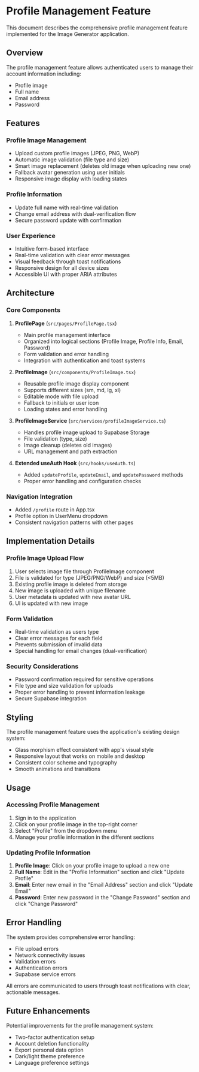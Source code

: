 # Profile Management Feature

This document describes the comprehensive profile management feature implemented for the Image Generator application.

## Overview

The profile management feature allows authenticated users to manage their account information including:
- Profile image
- Full name
- Email address
- Password

## Features

### Profile Image Management
- Upload custom profile images (JPEG, PNG, WebP)
- Automatic image validation (file type and size)
- Smart image replacement (deletes old image when uploading new one)
- Fallback avatar generation using user initials
- Responsive image display with loading states

### Profile Information
- Update full name with real-time validation
- Change email address with dual-verification flow
- Secure password update with confirmation

### User Experience
- Intuitive form-based interface
- Real-time validation with clear error messages
- Visual feedback through toast notifications
- Responsive design for all device sizes
- Accessible UI with proper ARIA attributes

## Architecture

### Core Components

1. **ProfilePage** (`src/pages/ProfilePage.tsx`)
   - Main profile management interface
   - Organized into logical sections (Profile Image, Profile Info, Email, Password)
   - Form validation and error handling
   - Integration with authentication and toast systems

2. **ProfileImage** (`src/components/ProfileImage.tsx`)
   - Reusable profile image display component
   - Supports different sizes (sm, md, lg, xl)
   - Editable mode with file upload
   - Fallback to initials or user icon
   - Loading states and error handling

3. **ProfileImageService** (`src/services/profileImageService.ts`)
   - Handles profile image upload to Supabase Storage
   - File validation (type, size)
   - Image cleanup (deletes old images)
   - URL management and path extraction

4. **Extended useAuth Hook** (`src/hooks/useAuth.ts`)
   - Added `updateProfile`, `updateEmail`, and `updatePassword` methods
   - Proper error handling and configuration checks

### Navigation Integration

- Added `/profile` route in App.tsx
- Profile option in UserMenu dropdown
- Consistent navigation patterns with other pages

## Implementation Details

### Profile Image Upload Flow
1. User selects image file through ProfileImage component
2. File is validated for type (JPEG/PNG/WebP) and size (<5MB)
3. Existing profile image is deleted from storage
4. New image is uploaded with unique filename
5. User metadata is updated with new avatar URL
6. UI is updated with new image

### Form Validation
- Real-time validation as users type
- Clear error messages for each field
- Prevents submission of invalid data
- Special handling for email changes (dual-verification)

### Security Considerations
- Password confirmation required for sensitive operations
- File type and size validation for uploads
- Proper error handling to prevent information leakage
- Secure Supabase integration

## Styling

The profile management feature uses the application's existing design system:
- Glass morphism effect consistent with app's visual style
- Responsive layout that works on mobile and desktop
- Consistent color scheme and typography
- Smooth animations and transitions

## Usage

### Accessing Profile Management
1. Sign in to the application
2. Click on your profile image in the top-right corner
3. Select "Profile" from the dropdown menu
4. Manage your profile information in the different sections

### Updating Profile Information
1. **Profile Image**: Click on your profile image to upload a new one
2. **Full Name**: Edit in the "Profile Information" section and click "Update Profile"
3. **Email**: Enter new email in the "Email Address" section and click "Update Email"
4. **Password**: Enter new password in the "Change Password" section and click "Change Password"

## Error Handling

The system provides comprehensive error handling:
- File upload errors
- Network connectivity issues
- Validation errors
- Authentication errors
- Supabase service errors

All errors are communicated to users through toast notifications with clear, actionable messages.

## Future Enhancements

Potential improvements for the profile management system:
- Two-factor authentication setup
- Account deletion functionality
- Export personal data option
- Dark/light theme preference
- Language preference settings